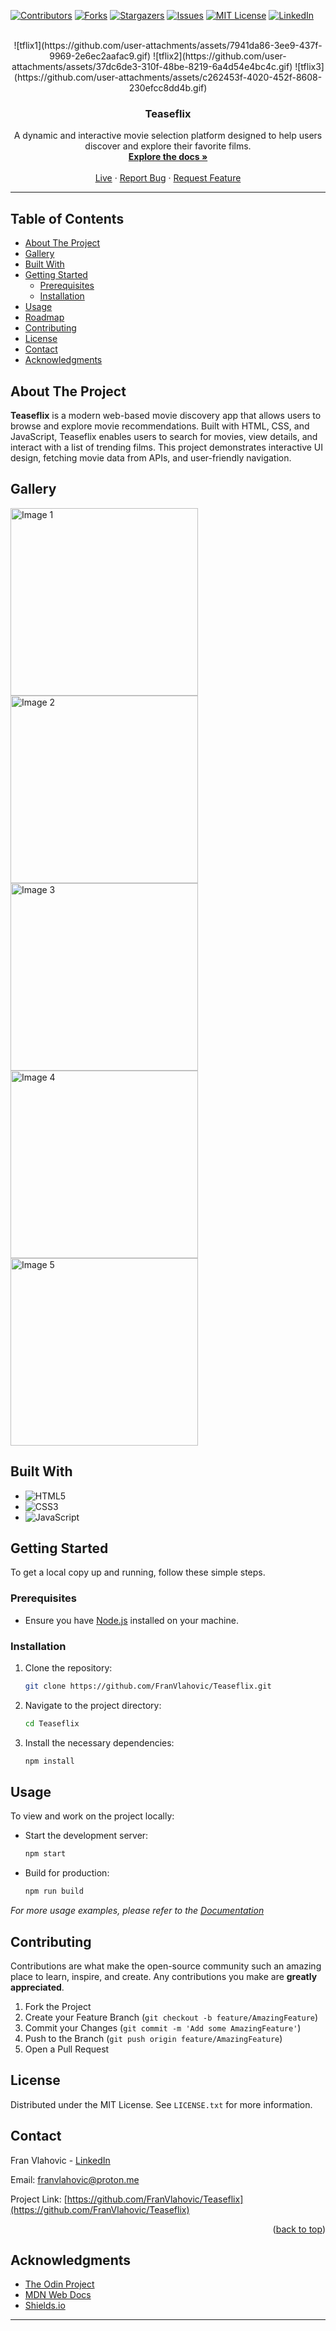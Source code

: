 <a id="readme-top"></a>

<!-- PROJECT SHIELDS -->

[![Contributors][contributors-shield]][contributors-url]
[![Forks][forks-shield]][forks-url]
[![Stargazers][stars-shield]][stars-url]
[![Issues][issues-shield]][issues-url]
[![MIT License][license-shield]][license-url]
[![LinkedIn][linkedin-shield]][linkedin-url]

<!-- PROJECT LOGO -->
<br />

<div align="center">
  ![tflix1](https://github.com/user-attachments/assets/7941da86-3ee9-437f-9969-2e6ec2aafac9.gif)
  ![tflix2](https://github.com/user-attachments/assets/37dc6de3-310f-48be-8219-6a4d54e4bc4c.gif)
  ![tflix3](https://github.com/user-attachments/assets/c262453f-4020-452f-8608-230efcc8dd4b.gif)

  <h3 align="center">Teaseflix</h3>

  <p align="center">
    A dynamic and interactive movie selection platform designed to help users discover and explore their favorite films.
    <br />
    <a href="https://github.com/FranVlahovic/Teaseflix"><strong>Explore the docs »</strong></a>
    <br />
    <br />
    <a href="https://franvlahovic.github.io/Teaseflix">Live</a>
    ·
    <a href="https://github.com/FranVlahovic/Teaseflix/issues/new?labels=bug&template=bug-report---.md">Report Bug</a>
    ·
    <a href="https://github.com/FranVlahovic/Teaseflix/issues/new?labels=enhancement&template=feature-request---.md">Request Feature</a>
  </p>
</div>

---

## Table of Contents

- [About The Project](#about-the-project)
- [Gallery](#gallery)
- [Built With](#built-with)
- [Getting Started](#getting-started)
    - [Prerequisites](#prerequisites)
    - [Installation](#installation)
- [Usage](#usage)
- [Roadmap](#roadmap)
- [Contributing](#contributing)
- [License](#license)
- [Contact](#contact)
- [Acknowledgments](#acknowledgments)

## About The Project

**Teaseflix** is a modern web-based movie discovery app that allows users to browse and explore movie recommendations. Built with HTML, CSS, and JavaScript, Teaseflix enables users to search for movies, view details, and interact with a list of trending films. This project demonstrates interactive UI design, fetching movie data from APIs, and user-friendly navigation.

## Gallery

<div align="left" class="gallery">
  <img src="https://github.com/user-attachments/assets/08e86a6b-1957-44d0-997d-d6e39ea28800" alt="Image 1" width="300px">
  <img src="https://github.com/user-attachments/assets/f75b4d7b-74b7-4a30-80c7-f32e1ac2d71e" alt="Image 2" width="300px">
  <img src="https://github.com/user-attachments/assets/359189b0-97e7-4909-935c-18db44365f92" alt="Image 3" width="300px">
  <img src="https://github.com/user-attachments/assets/2da5c64e-ce1d-4f58-b8eb-6569828dda8c" alt="Image 4" width="300px">
  <img src="https://github.com/user-attachments/assets/adf08556-a6b5-4f03-a31c-3ee4b9631b03" alt="Image 5" width="300px">
</div>

## Built With

- ![HTML5](https://img.shields.io/badge/-HTML5-E34F26?style=for-the-badge&logo=html5&logoColor=white)
- ![CSS3](https://img.shields.io/badge/-CSS3-1572B6?style=for-the-badge&logo=css3&logoColor=white)
- ![JavaScript](https://img.shields.io/badge/-JavaScript-F7DF1E?style=for-the-badge&logo=javascript&logoColor=black)

## Getting Started

To get a local copy up and running, follow these simple steps.

### Prerequisites

- Ensure you have [Node.js](https://nodejs.org/) installed on your machine.

### Installation

1. Clone the repository:
    ```sh
    git clone https://github.com/FranVlahovic/Teaseflix.git
    ```
2. Navigate to the project directory:
    ```sh
    cd Teaseflix
    ```
3. Install the necessary dependencies:
    ```sh
    npm install
    ```

## Usage

To view and work on the project locally:

- Start the development server:

    ```sh
    npm start
    ```

- Build for production:
    ```sh
    npm run build
    ```

_For more usage examples, please refer to the [Documentation](https://example.com)_

## Contributing

Contributions are what make the open-source community such an amazing place to learn, inspire, and create. Any contributions you make are **greatly appreciated**.

1. Fork the Project
2. Create your Feature Branch (`git checkout -b feature/AmazingFeature`)
3. Commit your Changes (`git commit -m 'Add some AmazingFeature'`)
4. Push to the Branch (`git push origin feature/AmazingFeature`)
5. Open a Pull Request

## License

Distributed under the MIT License. See `LICENSE.txt` for more information.

## Contact

Fran Vlahovic - [LinkedIn](https://linkedin.com/in/franvlahovic)

Email: franvlahovic@proton.me

Project Link: [https://github.com/FranVlahovic/Teaseflix](https://github.com/FranVlahovic/Teaseflix)

<p align="right">(<a href="#readme-top">back to top</a>)</p>

## Acknowledgments

- [The Odin Project](https://www.theodinproject.com/)
- [MDN Web Docs](https://developer.mozilla.org/)
- [Shields.io](https://shields.io/)

<!-- MARKDOWN LINKS & IMAGES -->

[contributors-shield]: https://img.shields.io/github/contributors/FranVlahovic/Teaseflix.svg?style=for-the-badge
[contributors-url]: https://github.com/FranVlahovic/Teaseflix/graphs/contributors
[forks-shield]: https://img.shields.io/github/forks/FranVlahovic/Teaseflix.svg?style=for-the-badge
[forks-url]: https://github.com/FranVlahovic/Teaseflix/network/members
[stars-shield]: https://img.shields.io/github/stars/FranVlahovic/Teaseflix.svg?style=for-the-badge
[stars-url]: https://github.com/FranVlahovic/Teaseflix/stargazers
[issues-shield]: https://img.shields.io/github/issues/FranVlahovic/Teaseflix.svg?style=for-the-badge
[issues-url]: https://github.com/FranVlahovic/Teaseflix/issues
[license-shield]: https://img.shields.io/github/license/FranVlahovic/Teaseflix.svg?style=for-the-badge
[license-url]: https://github.com/FranVlahovic/Teaseflix/blob/main/LICENSE
[linkedin-shield]: https://img.shields.io/badge/-LinkedIn-blue.svg?style=for-the-badge&logo=linkedin&logoColor=white
[linkedin-url]: https://linkedin.com/in/franvlahovic
[product-screenshot]: images/screenshot.png

---
